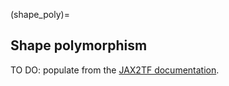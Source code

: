 (shape_poly)=

## Shape polymorphism

TO DO: populate from the [JAX2TF documentation](https://github.com/google/jax/blob/main/jax/experimental/jax2tf/README.md#shape-polymorphic-conversion).
